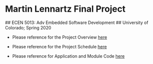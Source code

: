 <h1>Martin Lennartz Final Project</h1>
## ECEN 5013: Adv Embedded Software Development
## University of Colorado; Spring 2020

- Please reference for the Project Overview [here](https://github.com/cu-ecen-5013/final-project-AydBlot/wiki/Project-Overview)

- Please reference for the Project Schedule [here](https://github.com/cu-ecen-5013/final-project-AydBlot/wiki/Project-Schedule)

- Please reference for Application and Module Code [here](https://github.com/cu-ecen-5013/final-project-ssssNick)
